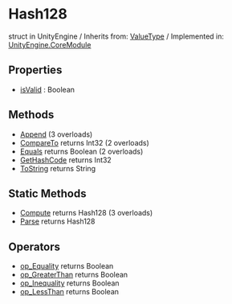 # Hash128
struct in UnityEngine
 / Inherits from: <a href="https://docs.unity3d.com/6000.0/Documentation/ScriptReference/ValueType.html">ValueType</a> / Implemented in: <a href="https://docs.unity3d.com/6000.0/Documentation/ScriptReference/UnityEngine.CoreModule.html">UnityEngine.CoreModule</a>
## Properties
- <a href="https://docs.unity3d.com/6000.0/Documentation/ScriptReference/Hash128-isValid.html">isValid</a> : Boolean
## Methods
- <a href="https://docs.unity3d.com/6000.0/Documentation/ScriptReference/Hash128.Append.html">Append</a> (3 overloads)
- <a href="https://docs.unity3d.com/6000.0/Documentation/ScriptReference/Hash128.CompareTo.html">CompareTo</a> returns Int32 (2 overloads)
- <a href="https://docs.unity3d.com/6000.0/Documentation/ScriptReference/Hash128.Equals.html">Equals</a> returns Boolean (2 overloads)
- <a href="https://docs.unity3d.com/6000.0/Documentation/ScriptReference/Hash128.GetHashCode.html">GetHashCode</a> returns Int32
- <a href="https://docs.unity3d.com/6000.0/Documentation/ScriptReference/Hash128.ToString.html">ToString</a> returns String
## Static Methods
- <a href="https://docs.unity3d.com/6000.0/Documentation/ScriptReference/Hash128.Compute.html">Compute</a> returns Hash128 (3 overloads)
- <a href="https://docs.unity3d.com/6000.0/Documentation/ScriptReference/Hash128.Parse.html">Parse</a> returns Hash128
## Operators
- <a href="https://docs.unity3d.com/6000.0/Documentation/ScriptReference/Hash128.op_Equality.html">op_Equality</a> returns Boolean
- <a href="https://docs.unity3d.com/6000.0/Documentation/ScriptReference/Hash128.op_GreaterThan.html">op_GreaterThan</a> returns Boolean
- <a href="https://docs.unity3d.com/6000.0/Documentation/ScriptReference/Hash128.op_Inequality.html">op_Inequality</a> returns Boolean
- <a href="https://docs.unity3d.com/6000.0/Documentation/ScriptReference/Hash128.op_LessThan.html">op_LessThan</a> returns Boolean
